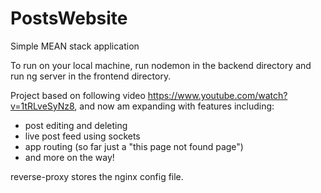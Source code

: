 # PostsWebsite
Simple MEAN stack application

To run on your local machine, run nodemon in the backend directory and
run ng server in the frontend directory.

Project based on following video https://www.youtube.com/watch?v=1tRLveSyNz8, and now am expanding with features including:
- post editing and deleting
- live post feed using sockets
- app routing (so far just a "this page not found page")
- and more on the way!

reverse-proxy stores the nginx config file.